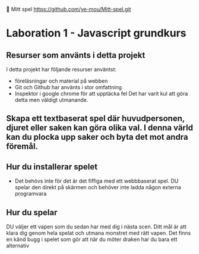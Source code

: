 🔗 Mitt spel https://github.com/ye-mou/Mitt-spel.git

# Laboration 1 - Javascript grundkurs


## Resurser som använts i detta projekt
I detta projekt har följande resurser använtst:
* föreläsningar och material på webben
* Git och Github har använts i stor omfattning
* Inspektor i google chrome för att upptäcka fel
Det har varit kul att göra detta men väldigt utmanande.



## Skapa ett textbaserat spel där huvudpersonen, djuret eller saken kan göra olika val. I denna värld kan du plocka upp saker och byta det mot andra föremål.

## Hur du installerar spelet
* Det behövs inte för det är det fiffiga med ett webbbaserat spel. DU spelar den direkt på skärmen och behöver inte ladda någon externa programvara

## Hur du spelar
DU väljer ett vapen som du sedan har med dig i nästa scen. Ditt mål är att klara dig genom hela spelat och utmana monstret med rätt vapen. Det finns en känd bugg i spelet som gör att när du möter draken har du bara ett alternativ


